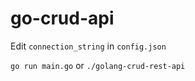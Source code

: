 # go-crud-api

Edit `connection_string` in `config.json`

`go run main.go` or `./golang-crud-rest-api`
